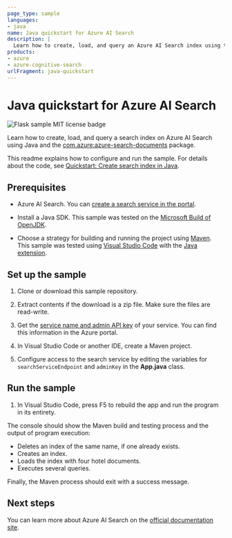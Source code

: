 ```yaml
---
page_type: sample
languages:
- java
name: Java quickstart for Azure AI Search
description: |
  Learn how to create, load, and query an Azure AI Search index using the Azure SDK for Java.
products:
- azure
- azure-cognitive-search
urlFragment: java-quickstart
---
```


# Java quickstart for Azure AI Search

![Flask sample MIT license badge](https://img.shields.io/badge/license-MIT-green.svg)

Learn how to create, load, and query a search index on Azure AI Search using Java and the [com.azure:azure-search-documents](https://search.maven.org/artifact/com.azure/azure-search-documents) package.

This readme explains how to configure and run the sample. For details about the code, see [Quickstart: Create search index in Java](https://learn.microsoft.com/azure/search/search-get-started-java).

## Prerequisites

- Azure AI Search. You can [create a search service in the portal](https://docs.microsoft.com/azure/search/search-create-service-portal).

- Install a Java SDK. This sample was tested on the [Microsoft Build of OpenJDK](https://learn.microsoft.com/java/openjdk/ins).

- Choose a strategy for building and running the project using [Maven](https://maven.apache.org/). This sample was tested using [Visual Studio Code](https://code.visualstudio.com/) with the [Java extension](https://vscode.trafficmanager.net/docs/java/extensions).

## Set up the sample

1. Clone or download this sample repository.

1. Extract contents if the download is a zip file. Make sure the files are read-write.

1. Get the [service name and admin API key](https://learn.microsoft.com/azure/search/search-get-started-java#get-a-key-and-url) of your service. You can find this information in the Azure portal.

1. In Visual Studio Code or another IDE, create a Maven project.

1. Configure access to the search service by editing the variables for `searchServiceEndpoint` and `adminKey` in the **App.java** class.

## Run the sample

1. In Visual Studio Code, press F5 to rebuild the app and run the program in its entirety.

The console should show the Maven build and testing process and the output of program execution:

- Deletes an index of the same name, if one already exists.
- Creates an index.
- Loads the index with four hotel documents.
- Executes several  queries.

Finally, the Maven process should exit with a success message. 

## Next steps

You can learn more about Azure AI Search on the [official documentation site](https://docs.microsoft.com/azure/search).
